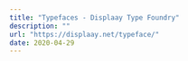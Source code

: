 ```yaml
---
title: "Typefaces - Displaay Type Foundry"
description: ""
url: "https://displaay.net/typeface/"
date: 2020-04-29
---
```

